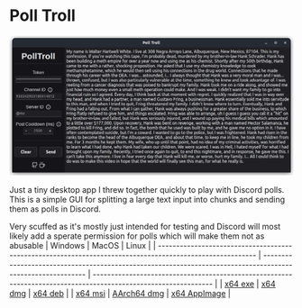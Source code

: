 # Poll Troll

![Screenshot](.github/assets/screenshot.png)

Just a tiny desktop app I threw together quickly to play with Discord polls. This is a simple GUI for splitting a large text input into chunks and sending them as polls in Discord.

Very scuffed as it's mostly just intended for testing and Discord will most likely add a sperate permission for polls which will make them not as abusable
| Windows | MacOS | Linux |
| --------------------------------------------------------------------------------------------------------- | ----------------------------------------------------------------------------------------------------------- | --------------------------------------------------------------------------------------------------------------- |
| [x64 exe](https://github.com/nullsoepic/polltroll/releases/download/app-v1.0.0/polltroll_1.0.0_x64-setup.exe) | [x64 dmg](https://github.com/nullsoepic/polltroll/releases/download/app-v1.0.0/polltroll_1.0.0_x64.dmg) | [x64 deb](https://github.com/nullsoepic/polltroll/releases/download/app-v1.0.0/polltroll_1.0.0_amd64.deb) |
| [x64 msi](https://github.com/nullsoepic/polltroll/releases/download/app-v1.0.0/polltroll_1.0.0_x64_en-US.msi) | [AArch64 dmg](https://github.com/nullsoepic/polltroll/releases/download/app-v1.0.0/polltroll_1.0.0_aarch64.dmg) | [x64 AppImage](https://github.com/nullsoepic/polltroll/releases/download/app-v1.0.0/polltroll_1.0.0_amd64.AppImage) |
